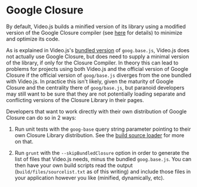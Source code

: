 Google Closure
==============

By default, Video.js builds a minified version of its library using a modified
version of the Google Closure compiler (see
[here](https://github.com/zencoder/video-js/tree/master/build/compiler) for
details) to minimize and optimize its code.

As is explained in Video.js's [bundled
version](https://github.com/zencoder/video-js/blob/master/src/js/goog.base.js)
of `goog.base.js`, Video.js does not actually use Google Closure, but does need
to supply a minimal version of the library, if only for the Closure Compiler.
In theory this can lead to problems for projects using both Video.js and the
official version of Google Closure if the official version of `goog/base.js`
diverges from the one bundled with Video.js.  In practice this isn't likely,
given the maturity of Google Closure and the centrality there of `goog/base.js`,
but paranoid developers may still want to be sure that they are not potentially
loading separate and conflicting versions of the Closure Library in their pages.

Developers that want to work directly with their own distribution of Google
Closure can do so in 2 ways:

1.  Run unit tests with the `goog-base` query string parameter pointing to their
own Closure Library distribution. See the [build source
loader](https://github.com/zencoder/video-js/blob/master/build/source-loader.js)
for more on that.

2.  Run `grunt` with the `--skipBundledClosure` option in order to generate the
list of files that Video.js needs, minus the bundled `goog.base.js`. You can
then have your own build scripts read the output (`build/files/sourcelist.txt`
as of this writing) and include those files in your application however you like
(minified, dynamically, etc).
